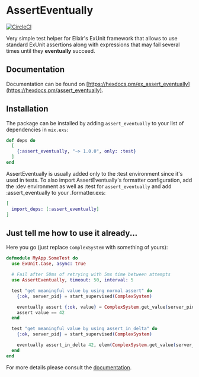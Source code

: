 # AssertEventually
[![CircleCI](https://circleci.com/gh/rslota/ex_assert_eventually.svg?style=svg)](https://circleci.com/gh/rslota/ex_assert_eventually)

Very simple test helper for Elixir's ExUnit framework that allows to use standard ExUnit assertions along with expressions that may
fail several times until they **eventually** succeed.

## Documentation

Documentation can be found on [https://hexdocs.pm/ex_assert_eventually](https://hexdocs.pm/assert_eventually).

## Installation

The package can be installed by adding `assert_eventually` to your list of dependencies in `mix.exs`:

```elixir
def deps do
  [
    {:assert_eventually, "~> 1.0.0", only: :test}
  ]
end
```

AssertEventually is usually added only to the :test environment since it's used in tests. To also import AssertEventually's formatter configuration, add the :dev environment as well as :test for `assert_eventually` and add :assert_eventually to your .formatter.exs:
```elixir
[
  import_deps: [:assert_eventually]
]
```

## Just tell me how to use it already...


Here you go (just replace `ComplexSystem` with something of yours):

```elixir
defmodule MyApp.SomeTest do
  use ExUnit.Case, async: true

  # Fail after 50ms of retrying with 5ms time between attempts
  use AssertEventually, timeout: 50, interval: 5

  test "get meaningful value by using normal assert" do
    {:ok, server_pid} = start_supervised(ComplexSystem)

    eventually assert {:ok, value} = ComplexSystem.get_value(server_pid)
    assert value == 42
  end

  test "get meaningful value by using assert_in_delta" do
    {:ok, server_pid} = start_supervised(ComplexSystem)

    eventually assert_in_delta 42, elem(ComplexSystem.get_value(server_pid), 1), 0
  end
end
```

For more details please consult the [documentation](https://hexdocs.pm/assert_eventually).
